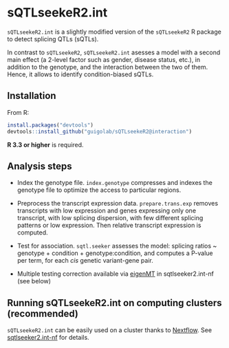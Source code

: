 # sQTLseekeR2.int

`sQTLseekeR2.int` is a slightly modified version of the `sQTLseekeR2` R package to detect splicing QTLs (sQTLs).

In contrast to `sQTLseekeR2`, `sQTLseekeR2.int` asesses a model with a second main effect (a 2-level factor such as gender, disease status, etc.), 
in addition to the genotype, and the interaction between the two of them. Hence, it allows to identify condition-biased sQTLs.

## Installation 

From R:

```r
install.packages("devtools")
devtools::install_github("guigolab/sQTLseekeR2@interaction")
```

**R 3.3 or higher** is required.

## Analysis steps

* Index the genotype file. `index.genotype` compresses and indexes the genotype file to optimize the access to particular regions.

* Preprocess the transcript expression data. `prepare.trans.exp` removes transcripts with low expression and genes expressing only
one transcript, with low splicing dispersion, with few different splicing patterns or low expression.
Then relative transcript expression is computed.

* Test for association. `sqtl.seeker` assesses the model: splicing ratios ~ genotype + condition + genotype:condition,
and computes a P-value per term, for each *cis* genetic variant-gene pair.

* Multiple testing correction available via [eigenMT](https://github.com/joed3/eigenMT) in sqtlseeker2.int-nf (see below)

## Running sQTLseekeR2.int on computing clusters (recommended)

`sQTLseekeR2.int` can be easily used on a cluster thanks to [Nextflow](https://www.nextflow.io). See [sqtlseeker2.int-nf](https://github.com/guigolab/sqtlseeker2-nf/tree/interaction) for details.

